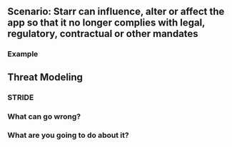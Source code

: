 ## Scenario: Starr can influence, alter or affect the app so that it no longer complies with legal, regulatory, contractual or other mandates

### Example

## Threat Modeling

### STRIDE

### What can go wrong?

### What are you going to do about it?